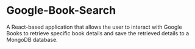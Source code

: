 # Google-Book-Search
A React-based application that allows the user to interact with Google Books to retrieve specific book details and save the retrieved details to a MongoDB database.
